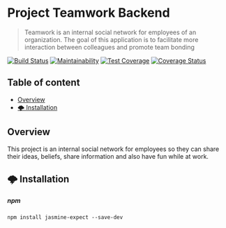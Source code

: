 # Project Teamwork Backend

> Teamwork is an internal social network for employees of an organization. 
>The goal of this application is to facilitate more interaction between colleagues and promote team bonding

[![Build Status](https://travis-ci.com/Frost199/project_teamwork_backend.svg?branch=master)](https://travis-ci.com/Frost199/project_teamwork_backend)
[![Maintainability](https://api.codeclimate.com/v1/badges/9bf927dbed10efc5a5d5/maintainability)](https://codeclimate.com/github/Frost199/project_teamwork_backend/maintainability)
[![Test Coverage](https://api.codeclimate.com/v1/badges/9bf927dbed10efc5a5d5/test_coverage)](https://codeclimate.com/github/Frost199/project_teamwork_backend/test_coverage)
[![Coverage Status](https://coveralls.io/repos/github/Frost199/project_teamwork_backend/badge.svg?branch=master)](https://coveralls.io/github/Frost199/project_teamwork_backend?branch=master)

## Table of content
-   [Overview](#overview)
-   [🌩 Installation](#-installation)

## Overview

This project is an internal social network for employees so they can share their ideas, beliefs, share information
and also have fun while at work.

## 🌩 Installation

##### npm
    npm install jasmine-expect --save-dev
